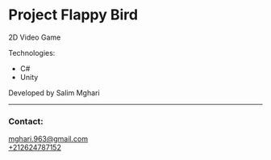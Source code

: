 # Project Flappy Bird

2D Video Game   

Technologies:
- C#
- Unity

Developed by Salim Mghari 

---

### Contact:

<mghari.963@gmail.com>  
<a href="call:+212624787152">+212624787152</a>
